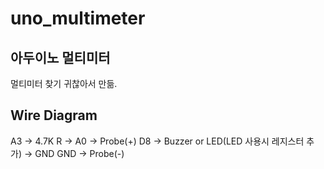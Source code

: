 # uno_multimeter
## 아두이노 멀티미터
멀티미터 찾기 귀찮아서 만듦.

## Wire Diagram
A3 -> 4.7K R -> A0 -> Probe(+)
D8 -> Buzzer or LED(LED 사용시 레지스터 추가) -> GND
GND -> Probe(-)

